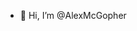 - 👋 Hi, I’m @AlexMcGopher

<!---
AlexMcGopher/AlexMcGopher is a ✨ special ✨ repository because its `README.md` (this file) appears on your GitHub profile.
You can click the Preview link to take a look at your changes.
--->
